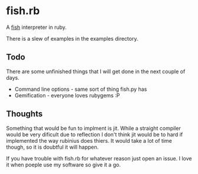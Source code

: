 fish.rb
=======

A [fish](http://esolangs.org/wiki/Fish) interpreter in ruby.

There is a slew of examples in the examples directory.

Todo
----

There are some unfinished things that I will get done in the
next couple of days.

 * Command line options - same sort of thing fish.py has
 * Gemification - everyone loves rubygems :P

 
Thoughts
--------

Something that would be fun to implment is jit. While a straight
compiler would be very dificult due to reflection I don't think
jit would be to hard if implemented the way rubinius does thiers.
It would take a lot of time though, so it is doubtful it will happen.

If you have trouble with fish.rb for whatever reason just open an issue.
I love it when poeple use my software so give it a go.
